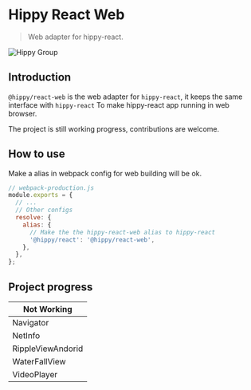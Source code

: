 # Hippy React Web

> Web adapter for hippy-react.

![Hippy Group](https://img.shields.io/badge/group-Hippy-blue.svg)

## Introduction

`@hippy/react-web` is the web adapter for `hippy-react`, it keeps the same interface with `hippy-react`
To make hippy-react app running in web browser.

The project is still working progress, contributions are welcome.

## How to use

Make a alias in webpack config for web building will be ok.

```javascript
// webpack-production.js
module.exports = {
  // ...
  // Other configs
  resolve: {
    alias: {
      // Make the the hippy-react-web alias to hippy-react
      '@hippy/react': '@hippy/react-web',
    },
  },
};
```

## Project progress

| Not Working        |
| --------------     |
| Navigator          |
| NetInfo            |
| RippleViewAndorid  |
| WaterFallView      |
| VideoPlayer        |
